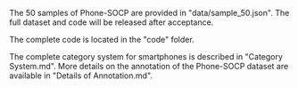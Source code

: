 <!-- 
我们提供了50个样本在data/sample_50.json，完整的数据会在接收之后发布。
完整的代码在
智能手机的完整类别体系的介绍在 category system.md 中。Phone-SOCP数据集标注的更多细节在 Annonation.md 中。

-->
The 50 samples of Phone-SOCP are provided in "data/sample_50.json". The full dataset and code will be released after acceptance.

The complete code is located in the "code" folder.

The complete category system for smartphones is described in "Category System.md". More details on the annotation of the Phone-SOCP dataset are available in "Details of Annotation.md".
